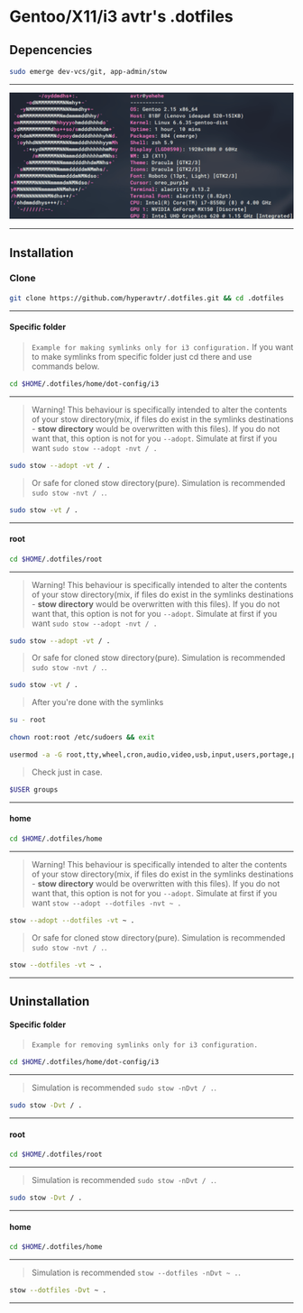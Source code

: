 # Gentoo/X11/i3 avtr's .dotfiles
## Depencencies
```bash
sudo emerge dev-vcs/git, app-admin/stow
```
---
![alt text](https://github.com/hyperavtr/.dotfiles/blob/main/syspic.png?raw=true)

--- 
## Installation

### Clone
```bash
git clone https://github.com/hyperavtr/.dotfiles.git && cd .dotfiles
```
---
 #### Specific folder
 >`Example for making symlinks only for i3 configuration.` If you want to make symlinks from specific folder just cd there and use commands below.
 ```bash
 cd $HOME/.dotfiles/home/dot-config/i3
 ```
 ---
 >Warning! This behaviour is specifically intended to alter the contents of your stow directory(mix, if files do exist in the symlinks destinations - **stow directory** would be overwritten with this files). If you do not want that, this option is not for you `--adopt`. Simulate at first if you want `sudo stow --adopt -nvt / .`

 ```bash
sudo stow --adopt -vt / .
``` 
>Or safe for cloned stow directory(pure). Simulation is recommended `sudo stow -nvt / .`. 

```bash
sudo stow -vt / .
```
 ---
#### root

```bash
cd $HOME/.dotfiles/root
```
---
 >Warning! This behaviour is specifically intended to alter the contents of your stow directory(mix, if files do exist in the symlinks destinations - **stow directory** would be overwritten with this files). If you do not want that, this option is not for you `--adopt`. Simulate at first if you want `sudo stow --adopt -nvt / .`

 ```bash
sudo stow --adopt -vt / .
``` 
>Or safe for cloned stow directory(pure). Simulation is recommended `sudo stow -nvt / .`. 

```bash
sudo stow -vt / .
```
>After you're done with the symlinks

```bash
su - root
```
```bash
chown root:root /etc/sudoers && exit
```
```bash
usermod -a -G root,tty,wheel,cron,audio,video,usb,input,users,portage,plugdev,gamemode,pipewire $USER
```
>Check just in case.
```bash
$USER groups
```
---

#### home

```bash
cd $HOME/.dotfiles/home
```
---
>Warning! This behaviour is specifically intended to alter the contents of your stow directory(mix, if files do exist in the symlinks destinations - **stow directory** would be overwritten with this files). If you do not want that, this option is not for you `--adopt`. Simulate at first if you want `stow --adopt --dotfiles -nvt ~ .`

```bash
stow --adopt --dotfiles -vt ~ .
```
>Or safe for cloned stow directory(pure). Simulation is recommended `sudo stow -nvt / .`. 

```bash
stow --dotfiles -vt ~ .
```
---

## Uninstallation
#### Specific folder
>`Example for removing symlinks only for i3 configuration.`

 ```bash
 cd $HOME/.dotfiles/home/dot-config/i3
 ```
---
>Simulation is recommended `sudo stow -nDvt / .`.

```bash
sudo stow -Dvt / .
```
---

#### root

```bash
cd $HOME/.dotfiles/root
```
---
>Simulation is recommended `sudo stow -nDvt / .`.

```bash
sudo stow -Dvt / .
```
---

#### home

```bash
cd $HOME/.dotfiles/home
```
---
>Simulation is recommended `stow --dotfiles -nDvt ~ .`.

```bash
stow --dotfiles -Dvt ~ .
```
---
